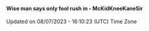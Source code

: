 #### Wise man says only fool rush in - McKidKneeKaneSir
Updated on 08/07/2023 - 16:10:23 (UTC) Time Zone
